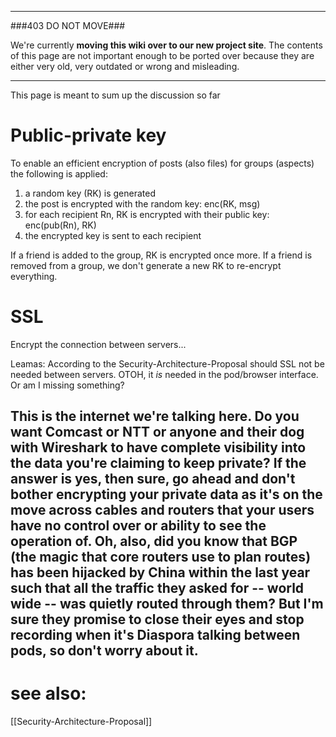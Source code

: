 ----

###403 DO NOT MOVE###

We're currently **moving this wiki over to our new project site**. The contents of this page are not important enough to be ported over because they are either very old, very outdated or wrong and misleading. 

----

This page is meant to sum up the discussion so far

# Public-private key
To enable an efficient encryption of posts (also files) for groups (aspects) the following is applied:

1. a random key (RK) is generated
1. the post is encrypted with the random key: enc(RK, msg)
1. for each recipient Rn, RK is encrypted with their public key: enc(pub(Rn), RK)
1. the encrypted key is sent to each recipient

If a friend is added to the group, RK is encrypted once more.
If a friend is removed from a group, we don't generate a new RK to re-encrypt everything.

# SSL
Encrypt the connection between servers...

Leamas: According to the Security-Architecture-Proposal should SSL not be needed between servers. 
 OTOH, it *is* needed  in the pod/browser interface. Or am I missing something?

This is the internet we're talking here.  Do you want Comcast or NTT or anyone and their dog with Wireshark to have complete visibility into the data you're claiming to keep private?  If the answer is yes, then sure, go ahead and don't bother encrypting your private data as it's on the move across cables and routers that your users have no control over or ability to see the operation of.  Oh, also, did you know that BGP (the magic that core routers use to plan routes) has been hijacked by China within the last year such that all the traffic they asked for -- world wide -- was quietly routed through them?  But I'm sure they promise to close their eyes and stop recording when it's Diaspora talking between pods, so don't worry about it.
  --


# see also:
[[Security-Architecture-Proposal]]